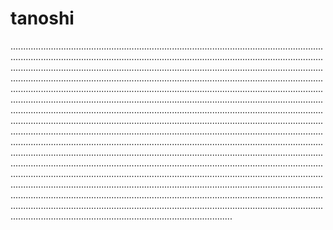 # tanoshi

........................................................................................................................................................................................................................................................................................................................................................................................................................................................................................................................................................................................................................................................................................................................................................................................................................................................................................................................................................................................................................................................................................................................................................................................................................................................................................................................................................................................................................................................................................................................................................................................................................................................................................................................................................................................................................................................................................................................................................................................................................................................................................................................................................